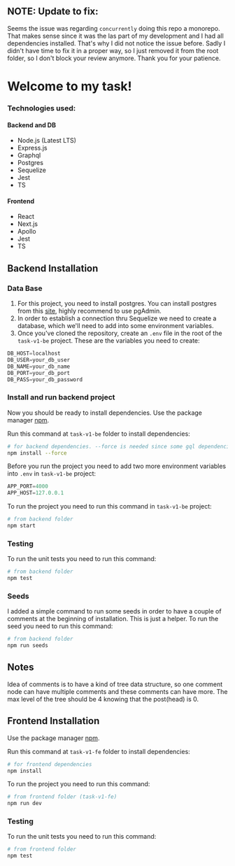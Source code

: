 ## NOTE: Update to fix:
Seems the issue was regarding `concurrently` doing this repo a monorepo. That makes sense since it was the las part of my development and I had all dependencies installed. That's why I did not notice the issue before.
Sadly I didn't have time to fix it in a proper way, so I just removed it from the root folder, so I don't block your review anymore.
Thank you for your patience.

# Welcome to my task!

### Technologies used:

#### Backend and DB
- Node.js (Latest LTS)
- Express.js
- Graphql
- Postgres
- Sequelize
- Jest
- TS

#### Frontend
- React
- Next.js
- Apollo
- Jest
- TS

## Backend Installation

### Data Base

1. For this project, you need to install postgres. You can install postgres from this [site](https://www.enterprisedb.com/downloads/postgres-postgresql-downloads), highly recommend to use pgAdmin.
2. In order to establish a connection thru Sequelize we need to create a database, which we'll need to add into some environment variables.
3. Once you've cloned the repository, create an `.env` file in the root of the `task-v1-be` project. These are the variables you need to create:
```javascript
DB_HOST=localhost
DB_USER=your_db_user
DB_NAME=your_db_name
DB_PORT=your_db_port
DB_PASS=your_db_password
```

### Install and run backend project

Now you should be ready to install dependencies. Use the package manager [npm](https://docs.npmjs.com/).

Run this command at `task-v1-be` folder to install dependencies:

```bash
# for backend dependencies. --force is needed since some gql dependencies are coliding
npm install --force
```

Before you run the project you need to add two more environment variables into `.env` in `task-v1-be` project:

```javascript
APP_PORT=4000
APP_HOST=127.0.0.1
```

To run the project you need to run this command in `task-v1-be` project:

```bash
# from backend folder
npm start
```

### Testing
To run the unit tests you need to run this command:

```bash
# from backend folder
npm test
```

### Seeds
I added a simple command to run some seeds in order to have a couple of comments at the beginning of installation. This is just a helper. To run the seed you need to run this command:

```bash
# from backend folder
npm run seeds
```

## Notes

Idea of comments is to have a kind of tree data structure, so one comment node can have multiple comments and these comments can have more. The max level of the tree should be 4 knowing that the post(head) is 0.


## Frontend Installation


Use the package manager [npm](https://docs.npmjs.com/).

Run this command at `task-v1-fe` folder to install dependencies:

```bash
# for frontend dependencies
npm install
```

To run the project you need to run this command:
```bash
# from frontend folder (task-v1-fe)
npm run dev
```

### Testing
To run the unit tests you need to run this command:

```bash
# from frontend folder
npm test
```
